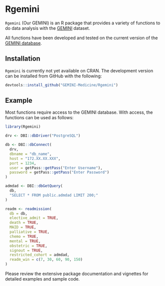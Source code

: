 
# Rgemini

<!-- badges: start -->
<!-- badges: end -->

`Rgemini` (Our GEMINI) is an R package that provides a variety of functions to do data analysis with the [GEMINI](https://www.geminimedicine.ca/) dataset.

All functions have been developed and tested on the current version of the [GEMINI database](https://drive.google.com/uc?export=download&id=1iwrTz1YVz4GBPtaaS9tJtU0E9Bx1QSM5).

## Installation

`Rgemini` is currently not yet available on CRAN. The development version can be installed from GitHub with the following:

``` r
devtools::install_github("GEMINI-Medicine/Rgemini")
```

## Example

Most functions require access to the GEMINI database. With access, the functions can be used as follows:

``` r
library(Rgemini)

drv <- DBI::dbDriver("PostgreSQL")

db <- DBI::dbConnect(
  drv,
  dbname = "db_name",
  host = "172.XX.XX.XXX",
  port = 1234,
  user = getPass::getPass("Enter Username"),
  password = getPass::getPass("Enter Password")
)

admdad <- DBI::dbGetQuery(
  db,
  "SELECT * FROM public.admdad LIMIT 200;"
)

readm <- readmission(
  db = db,
  elective_admit = TRUE,
  death = TRUE,
  MAID = TRUE,
  palliative = TRUE,
  chemo = TRUE,
  mental = TRUE,
  obstetric = TRUE,
  signout = TRUE,
  restricted_cohort = admdad,
  readm_win = c(7, 30, 60, 90, 150)
)
```

Please review the extensive package documentation and vignettes for detailed examples and sample code.
